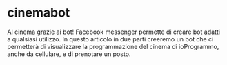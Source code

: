 # cinemabot

Al cinema grazie ai bot! Facebook messenger permette di creare bot adatti a qualsiasi utilizzo. In questo articolo in due parti creeremo un bot che ci permetterà di visualizzare la programmazione del cinema di ioProgrammo, anche da cellulare, e di prenotare un posto.

